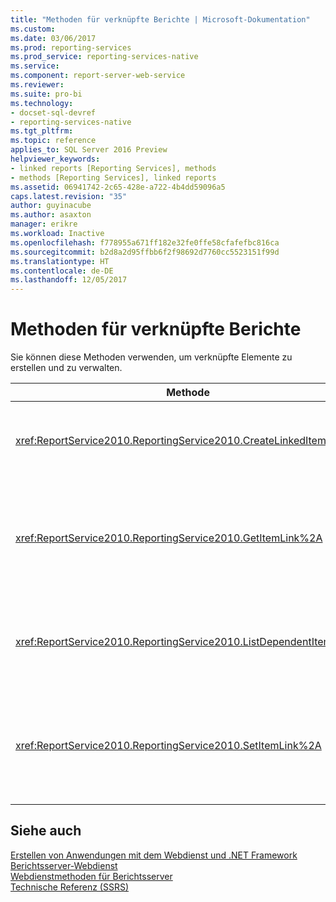 ```yaml
---
title: "Methoden für verknüpfte Berichte | Microsoft-Dokumentation"
ms.custom: 
ms.date: 03/06/2017
ms.prod: reporting-services
ms.prod_service: reporting-services-native
ms.service: 
ms.component: report-server-web-service
ms.reviewer: 
ms.suite: pro-bi
ms.technology:
- docset-sql-devref
- reporting-services-native
ms.tgt_pltfrm: 
ms.topic: reference
applies_to: SQL Server 2016 Preview
helpviewer_keywords:
- linked reports [Reporting Services], methods
- methods [Reporting Services], linked reports
ms.assetid: 06941742-2c65-428e-a722-4b4dd59096a5
caps.latest.revision: "35"
author: guyinacube
ms.author: asaxton
manager: erikre
ms.workload: Inactive
ms.openlocfilehash: f778955a671ff182e32fe0ffe58cfafefbc816ca
ms.sourcegitcommit: b2d8a2d95ffbb6f2f98692d7760cc5523151f99d
ms.translationtype: HT
ms.contentlocale: de-DE
ms.lasthandoff: 12/05/2017
---
```

# <a name="linked-reports-methods"></a>Methoden für verknüpfte Berichte
  Sie können diese Methoden verwenden, um verknüpfte Elemente zu erstellen und zu verwalten.  
  
|Methode|Aktion|  
|------------|------------|  
|<xref:ReportService2010.ReportingService2010.CreateLinkedItem%2A>|Fügt der Berichtsserver-Datenbank ein neues verknüpftes Element hinzu.|  
|<xref:ReportService2010.ReportingService2010.GetItemLink%2A>|Gibt den Namen des Elements zurück, dessen Elementdefinition für das angegebene verknüpfte Element verwendet wird.|  
|<xref:ReportService2010.ReportingService2010.ListDependentItems%2A>|Gibt eine Liste der Elemente zurück, die mit einem bestimmten Element verknüpft sind.|  
|<xref:ReportService2010.ReportingService2010.SetItemLink%2A>|Gibt das Katalogelement an, das für die Elementdefinition eines vorhandenen verknüpften Elements verwendet wird.|  
  
## <a name="see-also"></a>Siehe auch  
 [Erstellen von Anwendungen mit dem Webdienst und .NET Framework](../../../reporting-services/report-server-web-service/net-framework/building-applications-using-the-web-service-and-the-net-framework.md)   
 [Berichtsserver-Webdienst](../../../reporting-services/report-server-web-service/report-server-web-service.md)   
 [Webdienstmethoden für Berichtsserver](../../../reporting-services/report-server-web-service/methods/report-server-web-service-methods.md)   
 [Technische Referenz (SSRS)](../../../reporting-services/technical-reference-ssrs.md)  
  
  
